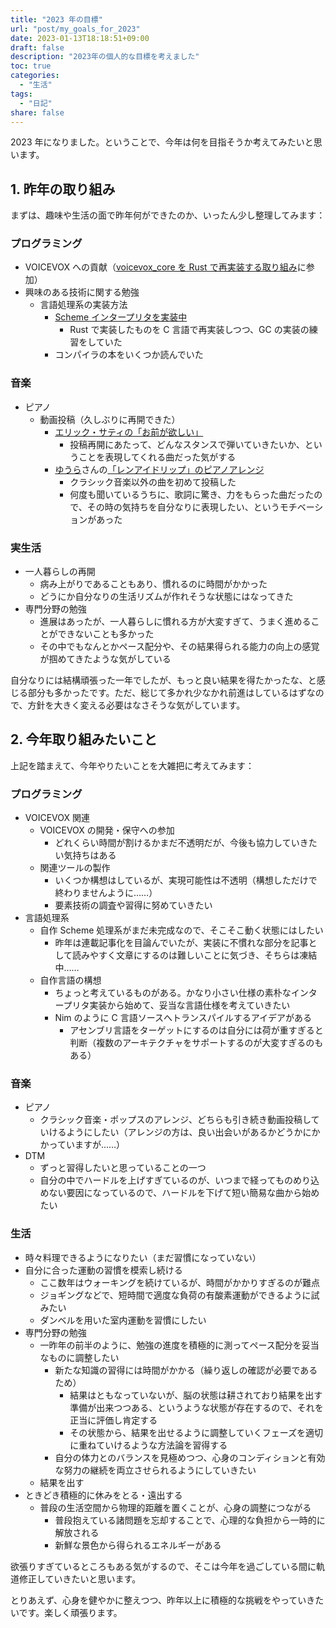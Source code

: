 ```yaml
---
title: "2023 年の目標"
url: "post/my_goals_for_2023"
date: 2023-01-13T18:18:51+09:00
draft: false
description: "2023年の個人的な目標を考えました"
toc: true
categories:
  - "生活"
tags:
  - "日記"
share: false
---
```




2023 年になりました。ということで、今年は何を目指そうか考えてみたいと思います。



## 1. 昨年の取り組み

まずは、趣味や生活の面で昨年何ができたのか、いったん少し整理してみます：

### プログラミング

- VOICEVOX への貢献（[voicevox_core を Rust で再実装する取り組み](https://github.com/VOICEVOX/voicevox_core/issues/128)に参加）
- 興味のある技術に関する勉強
  - 言語処理系の実装方法
    - [Scheme インタープリタを実装中](https://github.com/PickledChair/fzscheme)
      - Rust で実装したものを C 言語で再実装しつつ、GC の実装の練習をしていた
    - コンパイラの本をいくつか読んでいた
    
    
    
### 音楽
- ピアノ
  - 動画投稿（久しぶりに再開できた）
    - [エリック・サティの「お前が欲しい」](https://www.nicovideo.jp/watch/sm40810723)
      - 投稿再開にあたって、どんなスタンスで弾いていきたいか、ということを表現してくれる曲だった気がする
    - [ゆうら](https://twitter.com/Yuuramusic)さんの[「レンアイドリップ」のピアノアレンジ](https://www.nicovideo.jp/watch/sm41090713)
      - クラシック音楽以外の曲を初めて投稿した
      - 何度も聞いているうちに、歌詞に驚き、力をもらった曲だったので、その時の気持ちを自分なりに表現したい、というモチベーションがあった

### 実生活
- 一人暮らしの再開
  - 病み上がりであることもあり、慣れるのに時間がかかった
  - どうにか自分なりの生活リズムが作れそうな状態にはなってきた
- 専門分野の勉強
  - 進展はあったが、一人暮らしに慣れる方が大変すぎて、うまく進めることができないことも多かった
  - その中でもなんとかペース配分や、その結果得られる能力の向上の感覚が掴めてきたような気がしている



自分なりには結構頑張った一年でしたが、もっと良い結果を得たかったな、と感じる部分も多かったです。ただ、総じて多かれ少なかれ前進はしているはずなので、方針を大きく変える必要はなさそうな気がしています。



## 2. 今年取り組みたいこと

上記を踏まえて、今年やりたいことを大雑把に考えてみます：

### プログラミング
- VOICEVOX 関連
  - VOICEVOX の開発・保守への参加
    - どれくらい時間が割けるかまだ不透明だが、今後も協力していきたい気持ちはある
  - 関連ツールの製作
    - いくつか構想はしているが、実現可能性は不透明（構想しただけで終わりませんように……）
    - 要素技術の調査や習得に努めていきたい
- 言語処理系
  - 自作 Scheme 処理系がまだ未完成なので、そこそこ動く状態にはしたい
    - 昨年は連載記事化を目論んでいたが、実装に不慣れな部分を記事として読みやすく文章にするのは難しいことに気づき、そちらは凍結中……
  - 自作言語の構想
    - ちょっと考えているものがある。かなり小さい仕様の素朴なインタープリタ実装から始めて、妥当な言語仕様を考えていきたい
    - Nim のように C 言語ソースへトランスパイルするアイデアがある
      - アセンブリ言語をターゲットにするのは自分には荷が重すぎると判断（複数のアーキテクチャをサポートするのが大変すぎるのもある）

### 音楽
- ピアノ
  - クラシック音楽・ポップスのアレンジ、どちらも引き続き動画投稿していけるようにしたい（アレンジの方は、良い出会いがあるかどうかにかかっていますが……）
- DTM
  - ずっと習得したいと思っていることの一つ
  - 自分の中でハードルを上げすぎているのが、いつまで経ってものめり込めない要因になっているので、ハードルを下げて短い簡易な曲から始めたい

### 生活
- 時々料理できるようになりたい（まだ習慣になっていない）
- 自分に合った運動の習慣を模索し続ける
  - ここ数年はウォーキングを続けているが、時間がかかりすぎるのが難点
  - ジョギングなどで、短時間で適度な負荷の有酸素運動ができるように試みたい
  - ダンベルを用いた室内運動を習慣にしたい
- 専門分野の勉強
  - 一昨年の前半のように、勉強の進度を積極的に測ってペース配分を妥当なものに調整したい
    - 新たな知識の習得には時間がかかる（繰り返しの確認が必要であるため）
      - 結果はともなっていないが、脳の状態は耕されており結果を出す準備が出来つつある、というような状態が存在するので、それを正当に評価し肯定する
      - その状態から、結果を出せるように調整していくフェーズを適切に重ねていけるような方法論を習得する
    - 自分の体力とのバランスを見極めつつ、心身のコンディションと有効な努力の継続を両立させられるようにしていきたい
  - 結果を出す
- ときどき積極的に休みをとる・遠出する
  - 普段の生活空間から物理的距離を置くことが、心身の調整につながる
    - 普段抱えている諸問題を忘却することで、心理的な負担から一時的に解放される
    - 新鮮な景色から得られるエネルギーがある



欲張りすぎているところもある気がするので、そこは今年を過ごしている間に軌道修正していきたいと思います。

とりあえず、心身を健やかに整えつつ、昨年以上に積極的な挑戦をやっていきたいです。楽しく頑張ります。